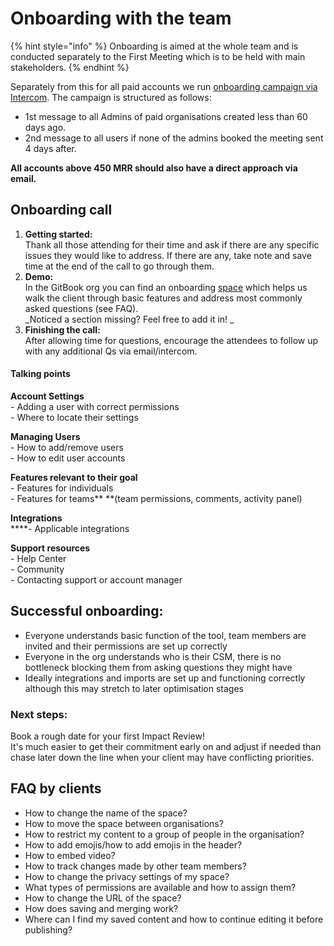 # Onboarding with the team

{% hint style="info" %}
Onboarding is aimed at the whole team and is conducted separately to the First Meeting which is to be held with main stakeholders.
{% endhint %}

Separately from this for all paid accounts we run [onboarding campaign via Intercom](https://app.intercom.com/a/apps/ajrah9dt/outbound/series/14095). The campaign is structured as follows:

* 1st message to all Admins of paid organisations created less than 60 days ago. 
* 2nd message to all users if none of the admins booked the meeting sent 4 days after.

**All accounts above 450 MRR should also have a direct approach via email.**

## Onboarding call

1. **Getting started:**\
   Thank all those attending for their time and ask if there are any specific issues they would like to address. If there are any, take note and save time at the end of the call to go through them.
2. **Demo:**\
   In the GitBook org you can find an onboarding [space](https://gitbook.gitbook.io/onboarding-basics/) which helps us walk the client through basic features and address most commonly asked questions (see FAQ). \
   _Noticed a section missing? Feel free to add it in! _
3. **Finishing the call:**\
   After allowing time for questions, encourage the attendees to follow up with any additional Qs via email/intercom. 

#### **Talking points**

**Account Settings**\
\- Adding a user with correct permissions\
\- Where to locate their settings

**Managing Users**\
\- How to add/remove users\
\- How to edit user accounts

**Features relevant to their goal**\
\- Features for individuals\
\- Features for teams** **(team permissions, comments, activity panel)

**Integrations**\
****- Applicable integrations

**Support resources**\
\- Help Center\
\- Community\
\- Contacting support or account manager

## Successful onboarding: 

* Everyone understands basic function of the tool, team members are invited and their permissions are set up correctly
* Everyone in the org understands who is their CSM, there is no bottleneck blocking them from asking questions they might have
* Ideally integrations and imports are set up and functioning correctly although this may stretch to later optimisation stages

### Next steps:

Book a rough date for your first Impact Review!\
It's much easier to get their commitment early on and adjust if needed than chase later down the line when your client may have conflicting priorities. 

## FAQ by clients

* How to change the name of the space?
* How to move the space between organisations?
* How to restrict my content to a group of people in the organisation?
* How to add emojis/how to add emojis in the header?
* How to embed video?
* How to track changes made by other team members?
* How to change the privacy settings of my space?
* What types of permissions are available and how to assign them?
* How to change the URL of the space?
* How does saving and merging work? 
* Where can I find my saved content and how to continue editing it before publishing?
